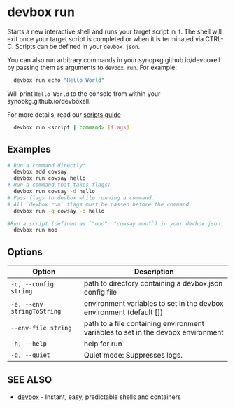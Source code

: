 # devbox run

Starts a new interactive shell and runs your target script in it. The shell will exit once your target script is completed or when it is terminated via CTRL-C. Scripts can be defined in your `devbox.json`.

You can also run arbitrary commands in your synopkg.github.io/devboxell by passing them as arguments to `devbox run`. For example:

```bash
  devbox run echo "Hello World"
```
Will print `Hello World` to the console from within your synopkg.github.io/devboxell.

For more details, read our [scripts guide](../guides/scripts.md)

```bash
  devbox run <script | command> [flags]
```


## Examples

```bash
# Run a command directly:
  devbox add cowsay
  devbox run cowsay hello
# Run a command that takes flags:
  devbox run cowsay -d hello
# Pass flags to devbox while running a command.
# All `devbox run` flags must be passed before the command
  devbox run -q cowsay -d hello

#Run a script (defined as `"moo": "cowsay moo"`) in your devbox.json:
  devbox run moo
```

## Options

<!-- Markdown Table of Options -->
| Option | Description |
| --- | --- |
| `-c, --config string` | path to directory containing a devbox.json config file |
| `-e, --env stringToString` |  environment variables to set in the devbox environment (default []) |
| `--env-file string` | path to a file containing environment variables to set in the devbox environment |
| `-h, --help` | help for run |
| `-q, --quiet` | Quiet mode: Suppresses logs. |



## SEE ALSO

* [devbox](./devbox.md)	 - Instant, easy, predictable shells and containers

